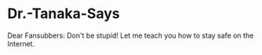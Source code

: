 # Dr.-Tanaka-Says
Dear Fansubbers: Don't be stupid! Let me teach you how to stay safe on the Internet.
